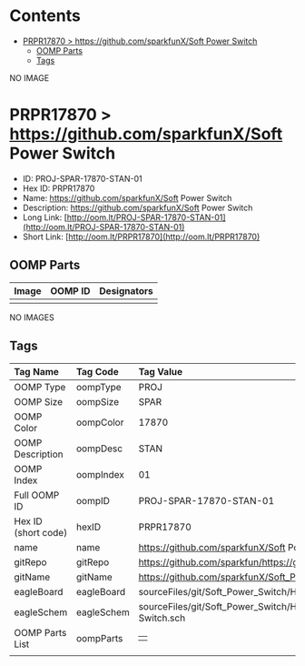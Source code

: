 



Contents
========

* [PRPR17870 > https://github.com/sparkfunX/Soft Power Switch](#prpr17870--httpsgithubcomsparkfunxsoft-power-switch)
	* [OOMP Parts](#oomp-parts)
	* [Tags](#tags)
  
NO IMAGE  
# PRPR17870 > https://github.com/sparkfunX/Soft Power Switch

- ID: PROJ-SPAR-17870-STAN-01
- Hex ID: PRPR17870
- Name: https://github.com/sparkfunX/Soft Power Switch
- Description: https://github.com/sparkfunX/Soft Power Switch
- Long Link: [http://oom.lt/PROJ-SPAR-17870-STAN-01](http://oom.lt/PROJ-SPAR-17870-STAN-01)
- Short Link: [http://oom.lt/PRPR17870](http://oom.lt/PRPR17870)

## OOMP Parts
  

|Image|OOMP ID|Designators|
| :--- | :--- | :--- |
||||
  
NO IMAGES  
## Tags
  

|Tag Name|Tag Code|Tag Value|
| :--- | :--- | :--- |
|OOMP Type|oompType|PROJ|
|OOMP Size|oompSize|SPAR|
|OOMP Color|oompColor|17870|
|OOMP Description|oompDesc|STAN|
|OOMP Index|oompIndex|01|
|Full OOMP ID|oompID|PROJ-SPAR-17870-STAN-01|
|Hex ID (short code)|hexID|PRPR17870|
|name|name|https://github.com/sparkfunX/Soft Power Switch|
|gitRepo|gitRepo|https://github.com/sparkfun/https://github.com/sparkfunX/Soft_Power_Switch|
|gitName|gitName|https://github.com/sparkfunX/Soft_Power_Switch|
|eagleBoard|eagleBoard|sourceFiles/git/Soft_Power_Switch/Hardware/SparkFun Soft Power Switch.brd|
|eagleSchem|eagleSchem|sourceFiles/git/Soft_Power_Switch/Hardware/SparkFun Soft Power Switch.sch|
|OOMP Parts List|oompParts|<table><tr><td></td></tr></table>|
||||
